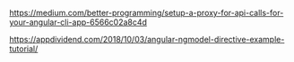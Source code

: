 https://medium.com/better-programming/setup-a-proxy-for-api-calls-for-your-angular-cli-app-6566c02a8c4d

https://appdividend.com/2018/10/03/angular-ngmodel-directive-example-tutorial/
